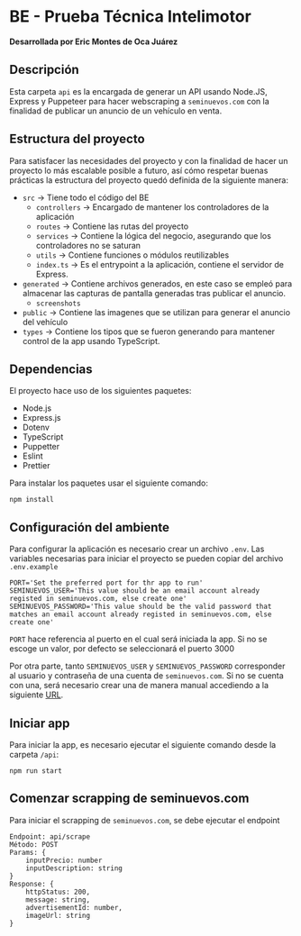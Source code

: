 # BE - Prueba Técnica Intelimotor

**Desarrollada por Eric Montes de Oca Juárez**

## Descripción

Esta carpeta `api` es la encargada de generar un API usando Node.JS, Express y Puppeteer para hacer webscraping a `seminuevos.com` con la finalidad de publicar un anuncio de un vehículo en venta.

## Estructura del proyecto

Para satisfacer las necesidades del proyecto y con la finalidad de hacer un proyecto lo más escalable posible a futuro, así cómo respetar buenas prácticas la estructura del proyecto quedó definida de la siguiente manera:

- `src` -> Tiene todo el código del BE
  - `controllers` -> Encargado de mantener los controladores de la aplicación
  - `routes` -> Contiene las rutas del proyecto
  - `services` -> Contiene la lógica del negocio, asegurando que los controladores no se saturan
  - `utils` -> Contiene funciones o módulos reutilizables
  - `index.ts` -> Es el entrypoint a la aplicación, contiene el servidor de Express.
- `generated` -> Contiene archivos generados, en este caso se empleó para almacenar las capturas de pantalla generadas tras publicar el anuncio.
  - `screenshots`
- `public` -> Contiene las imagenes que se utilizan para generar el anuncio del vehículo
- `types` -> Contiene los tipos que se fueron generando para mantener control de la app usando TypeScript.

## Dependencias

El proyecto hace uso de los siguientes paquetes:

- Node.js
- Express.js
- Dotenv
- TypeScript
- Puppetter
- Eslint
- Prettier

Para instalar los paquetes usar el siguiente comando:

```
npm install
```

## Configuración del ambiente

Para configurar la aplicación es necesario crear un archivo `.env`. Las variables necesarias para iniciar el proyecto se pueden copiar del archivo `.env.example`

```
PORT='Set the preferred port for thr app to run'
SEMINUEVOS_USER='This value should be an email account already registed in seminuevos.com, else create one'
SEMINUEVOS_PASSWORD='This value should be the valid password that matches an email account already registed in seminuevos.com, else create one'
```

`PORT` hace referencia al puerto en el cual será iniciada la app. Si no se escoge un valor, por defecto se seleccionará el puerto 3000

Por otra parte, tanto `SEMINUEVOS_USER` y `SEMINUEVOS_PASSWORD` corresponder al usuario y contraseña de una cuenta de `seminuevos.com`. Si no se cuenta con una, será necesario crear una de manera manual accediendo a la siguiente [URL](https://admin.seminuevos.com/login).

## Iniciar app

Para iniciar la app, es necesario ejecutar el siguiente comando desde la carpeta `/api`:

```
npm run start
```

## Comenzar scrapping de seminuevos.com

Para iniciar el scrapping de `seminuevos.com`, se debe ejecutar el endpoint

```
Endpoint: api/scrape
Método: POST
Params: {
    inputPrecio: number
    inputDescription: string
}
Response: {
    httpStatus: 200,
    message: string,
    advertisementId: number,
    imageUrl: string
}
```
